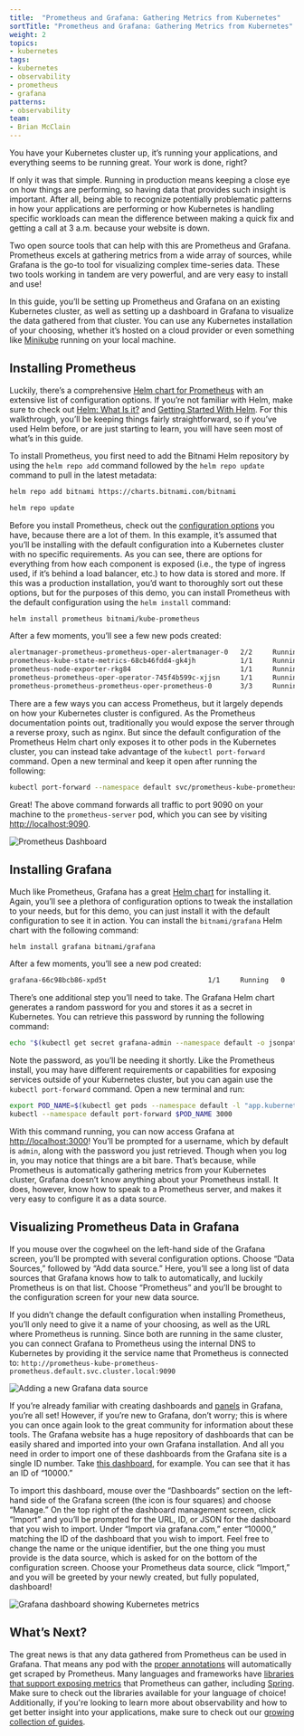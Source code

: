 ```yaml
---
title:  "Prometheus and Grafana: Gathering Metrics from Kubernetes"
sortTitle: "Prometheus and Grafana: Gathering Metrics from Kubernetes"
weight: 2
topics:
- kubernetes
tags:
- kubernetes
- observability
- prometheus
- grafana
patterns:
- observability
team:
- Brian McClain
---
```


You have your Kubernetes cluster up, it’s running your applications, and everything seems to be running great. Your work is done, right?

If only it was that simple. Running in production means keeping a close eye on how things are performing, so having data that provides such insight is important. After all, being able to recognize potentially problematic patterns in how your applications are performing or how Kubernetes is handling specific workloads can mean the difference between making a quick fix and getting a call at 3 a.m. because your website is down.

Two open source tools that can help with this are Prometheus and Grafana. Prometheus excels at gathering metrics from a wide array of sources, while Grafana is the go-to tool for visualizing complex time-series data. These two tools working in tandem are very powerful, and are very easy to install and use!

In this guide, you’ll be setting up Prometheus and Grafana on an existing Kubernetes cluster, as well as setting up a dashboard in Grafana to visualize the data gathered from that cluster. You can use any Kubernetes installation of your choosing, whether it’s hosted on a cloud provider or even something like [Minikube](https://minikube.sigs.k8s.io/docs/) running on your local machine.

## Installing Prometheus

Luckily, there’s a comprehensive [Helm chart for Prometheus](https://github.com/bitnami/charts/tree/master/bitnami/kube-prometheus) with an extensive list of configuration options. If you’re not familiar with Helm, make sure to check out [Helm: What Is it?](/guides/kubernetes/helm-what-is/) and [Getting Started With Helm](/guides/kubernetes/helm-gs/). For this walkthrough, you’ll be keeping things fairly straightforward, so if you’ve used Helm before, or are just starting to learn, you will have seen most of what’s in this guide.

To install Prometheus, you first need to add the Bitnami Helm repository by using the `helm repo add` command followed by the `helm repo update` command to pull in the latest metadata:

```bash
helm repo add bitnami https://charts.bitnami.com/bitnami
```

```bash
helm repo update
```

Before you install Prometheus, check out the [configuration options](https://github.com/bitnami/charts/tree/master/bitnami/kube-prometheus#parameters) you have, because there are a lot of them. In this example, it’s assumed that you’ll be installing with the default configuration into a Kubernetes cluster with no specific requirements. As you can see, there are options for everything from how each component is exposed (i.e., the type of ingress used, if it’s behind a load balancer, etc.) to how data is stored and more. If this was a production installation, you’d want to thoroughly sort out these options, but for the purposes of this demo, you can install Prometheus with the default configuration using the `helm install` command:

```bash
helm install prometheus bitnami/kube-prometheus
```

After a few moments, you’ll see a few new pods created:

```bash
alertmanager-prometheus-prometheus-oper-alertmanager-0   2/2     Running   0          25m
prometheus-kube-state-metrics-68cb46fdd4-gk4jh           1/1     Running   0          25m
prometheus-node-exporter-rkg84                           1/1     Running   0          25m
prometheus-prometheus-oper-operator-745f4b599c-xjjsn     1/1     Running   0          25m
prometheus-prometheus-prometheus-oper-prometheus-0       3/3     Running   1          25m
```

There are a few ways you can access Prometheus, but it largely depends on how your Kubernetes cluster is configured. As the Prometheus documentation points out, traditionally you would expose the server through a reverse proxy, such as nginx. But since the default configuration of the Prometheus Helm chart only exposes it to other pods in the Kubernetes cluster, you can instead take advantage of the `kubectl port-forward` command. Open a new terminal and keep it open after running the following:

```bash
kubectl port-forward --namespace default svc/prometheus-kube-prometheus-prometheus 9090:9090
```

Great! The above command forwards all traffic to port 9090 on your machine to the `prometheus-server` pod, which you can see by visiting [http://localhost:9090](http://localhost:9090).

![Prometheus Dashboard](/images/guides/kubernetes/prometheus-grafana/prometheus-001.png)

## Installing Grafana

Much like Prometheus, Grafana has a great [Helm chart](https://hub.helm.sh/charts/bitnami/grafana) for installing it. Again, you’ll see a plethora of configuration options to tweak the installation to your needs, but for this demo, you can just install it with the default configuration to see it in action. You can install the `bitnami/grafana` Helm chart with the following command:

```bash
helm install grafana bitnami/grafana
```

After a few moments, you’ll see a new pod created:

```bash
grafana-66c98bcb86-xpd5t                         1/1     Running   0          2d23h
```

There’s one additional step you’ll need to take. The Grafana Helm chart generates a random password for you and stores it as a secret in Kubernetes. You can retrieve this password by running the following command:

```bash
echo "$(kubectl get secret grafana-admin --namespace default -o jsonpath="{.data.GF_SECURITY_ADMIN_PASSWORD}" | base64 --decode)"
```

Note the password, as you’ll be needing it shortly. Like the Prometheus install, you may have different requirements or capabilities for exposing services outside of your Kubernetes cluster, but you can again use the `kubectl port-forward` command. Open a new terminal and run:

```bash
export POD_NAME=$(kubectl get pods --namespace default -l "app.kubernetes.io/name=grafana,app.kubernetes.io/instance=grafana" -o jsonpath="{.items[0].metadata.name}")
kubectl --namespace default port-forward $POD_NAME 3000
```

With this command running, you can now access Grafana at [http://localhost:3000](http://localhost:3000)! You’ll be prompted for a username, which by default is `admin`, along with the password you just retrieved. Though when you log in, you may notice that things are a bit bare. That’s because, while Prometheus is automatically gathering metrics from your Kubernetes cluster, Grafana doesn’t know anything about your Prometheus install. It does, however, know how to speak to a Prometheus server, and makes it very easy to configure it as a data source. 

## Visualizing Prometheus Data in Grafana

If you mouse over the cogwheel on the left-hand side of the Grafana screen, you’ll be prompted with several configuration options. Choose “Data Sources,” followed by “Add data source.” Here, you’ll see a long list of data sources that Grafana knows how to talk to automatically, and luckily Prometheus is on that list. Choose “Prometheus” and you’ll be brought to the configuration screen for your new data source.

If you didn’t change the default configuration when installing Prometheus, you’ll only need to give it a name of your choosing, as well as the URL where Prometheus is running. Since both are running in the same cluster, you can connect Grafana to Prometheus using the internal DNS to Kubernetes by providing it the service name that Prometheus is connected to: `http://prometheus-kube-prometheus-prometheus.default.svc.cluster.local:9090`

![Adding a new Grafana data source](/images/guides/kubernetes/prometheus-grafana/prometheus-002.png)

If you’re already familiar with creating dashboards and [panels](https://grafana.com/docs/grafana/latest/panels/panels-overview/) in Grafana, you’re all set! However, if you’re new to Grafana, don’t worry; this is where you can once again look to the great community for information about these tools. The Grafana website has a huge repository of dashboards that can be easily shared and imported into your own Grafana installation. And all you need in order to import one of these dashboards from the Grafana site is a single ID number. Take [this dashboard](https://grafana.com/grafana/dashboards/10000), for example. You can see that it has an ID of “10000.”

To import this dashboard, mouse over the “Dashboards” section on the left-hand side of the Grafana screen (the icon is four squares) and choose “Manage.” On the top right of the dashboard management screen, click “Import” and you’ll be prompted for the URL, ID, or JSON for the dashboard that you wish to import. Under “Import via grafana.com,” enter “10000,” matching the ID of the dashboard that you wish to import. Feel free to change the name or the unique identifier, but the one thing you must provide is the data source, which is asked for on the bottom of the configuration screen. Choose your Prometheus data source, click “Import,” and you will be greeted by your newly created, but fully populated, dashboard!

![Grafana dashboard showing Kubernetes metrics](/images/guides/kubernetes/prometheus-grafana/prometheus-003.png)

## What’s Next?

The great news is that any data gathered from Prometheus can be used in Grafana. That means any pod with the [proper annotations](https://github.com/helm/charts/tree/master/stable/prometheus#scraping-pod-metrics-via-annotations) will automatically get scraped by Prometheus. Many languages and frameworks have [libraries that support exposing metrics](https://prometheus.io/docs/instrumenting/clientlibs/) that Prometheus can gather, including [Spring](https://docs.spring.io/spring-boot/docs/current/reference/html/production-ready-features.html#production-ready-metrics-export-prometheus). Make sure to check out the libraries available for your language of choice! Additionally, if you're looking to learn more about observability and how to get better insight into your applications, make sure to check out our [growing collection of guides](/patterns/observability/).